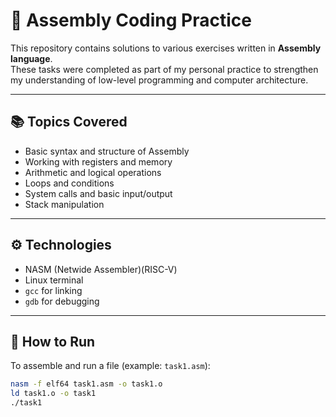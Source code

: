 # 🧠 Assembly Coding Practice

This repository contains solutions to various exercises written in **Assembly language**.  
These tasks were completed as part of my personal practice to strengthen my understanding of low-level programming and computer architecture.

---

## 📚 Topics Covered

- Basic syntax and structure of Assembly
- Working with registers and memory
- Arithmetic and logical operations
- Loops and conditions
- System calls and basic input/output
- Stack manipulation

---

## ⚙️ Technologies

- NASM (Netwide Assembler)(RISC-V) 
- Linux terminal
- `gcc` for linking
- `gdb` for debugging

---

## 🚀 How to Run

To assemble and run a file (example: `task1.asm`):

```bash
nasm -f elf64 task1.asm -o task1.o
ld task1.o -o task1
./task1

